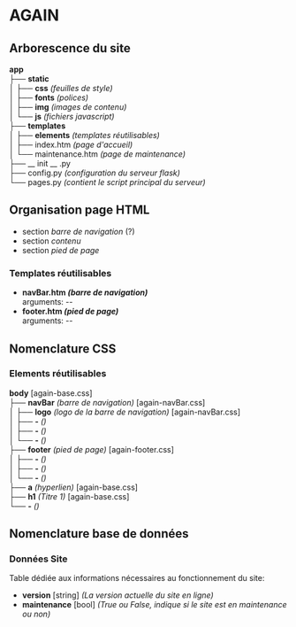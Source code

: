 # AGAIN
<!-- Pour visualiser ce fichier joliment sur Atome comme si c'était un pdf, clic droit dessus dans l'arborescence à gauche et choisir "Markdown preview"-->
## Arborescence du site

**app**  
├── **static**  
│   ├── **css** *(feuilles de style)*  
│   ├── **fonts** *(polices)*  
│   ├── **img** *(images de contenu)*  
│   └── **js** *(fichiers javascript)*  
├── **templates**  
│   ├── **elements** *(templates réutilisables)*  
│   ├── index.htm *(page d'accueil)*  
│   └── maintenance.htm *(page de maintenance)*  
├── __ init __ .py  
├── config.py *(configuration du serveur flask)*  
└── pages.py *(contient le script principal du serveur)*

## Organisation page HTML
- section *barre de navigation* (?)
- section *contenu*
- section *pied de page*

### Templates réutilisables
- **navBar.htm *(barre de navigation)***   
  arguments: --
- **footer.htm *(pied de page)***  
  arguments: --

## Nomenclature CSS
### Elements réutilisables
**body** [again-base.css]  
├── **navBar** *(barre de navigation)* [again-navBar.css]  
│   ├── **logo** *(logo de la barre de navigation)* [again-navBar.css]  
│   ├── **-** *()*  
│   ├── **-** *()*  
│   └── **-** *()*   
├── **footer** *(pied de page)* [again-footer.css]  
│   ├── **-** *()*   
│   ├── **-** *()*   
│   └── **-** *()*   
├── **a** *(hyperlien)* [again-base.css]  
├── **h1** *(Titre 1)* [again-base.css]  
└── **-** *()*

## Nomenclature base de données

### Données Site
Table dédiée aux informations nécessaires au fonctionnement du site:
- **version** [string] *(La version actuelle du site en ligne)*
- **maintenance** [bool] *(True ou False, indique si le site est en maintenance ou non)*
